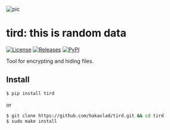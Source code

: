 
![pic](https://i.imgur.com/KnBJbku.png)

# tird: this is random data

[![License](https://img.shields.io/badge/License-CC0-blue)](https://github.com/hakavlad/tird/blob/main/LICENSE)
[![Releases](https://img.shields.io/github/v/release/hakavlad/tird)](https://github.com/hakavlad/tird/releases)
[![PyPI](https://img.shields.io/pypi/v/tird?color=blue&label=PyPI)](https://pypi.org/project/tird/)

Tool for encrypting and hiding files.

## Install

```bash
$ pip install tird
```
or
```bash
$ git clone https://github.com/hakavlad/tird.git && cd tird
$ sudo make install
```
